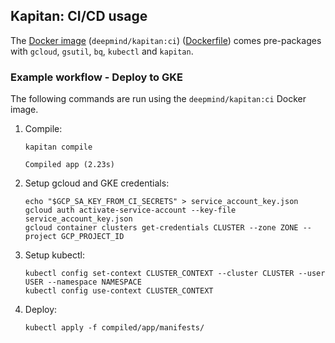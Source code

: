 ## Kapitan: CI/CD usage

The [Docker image](https://hub.docker.com/r/deepmind/kapitan/tags/) (`deepmind/kapitan:ci`) ([Dockerfile](https://github.com/deepmind/kapitan/tree/master/docker-ci/Dockerfile)) comes pre-packages with `gcloud`, `gsutil`, `bq`, `kubectl` and `kapitan`.

### Example workflow - Deploy to GKE

The following commands are run using the `deepmind/kapitan:ci` Docker image.

1. Compile:

   ```
   kapitan compile

   Compiled app (2.23s)
   ```

1. Setup gcloud and GKE credentials:

   ```
   echo "$GCP_SA_KEY_FROM_CI_SECRETS" > service_account_key.json
   gcloud auth activate-service-account --key-file service_account_key.json
   gcloud container clusters get-credentials CLUSTER --zone ZONE --project GCP_PROJECT_ID
   ```

1. Setup kubectl:

   ```
   kubectl config set-context CLUSTER_CONTEXT --cluster CLUSTER --user USER --namespace NAMESPACE
   kubectl config use-context CLUSTER_CONTEXT
   ```

1. Deploy:

   ```
   kubectl apply -f compiled/app/manifests/
   ```
